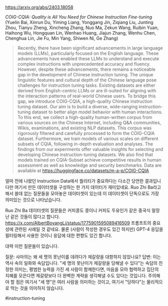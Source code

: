 https://arxiv.org/abs/2403.18058

*COIG-CQIA: Quality is All You Need for Chinese Instruction Fine-tuning* (Yuelin Bai, Xinrun Du, Yiming Liang, Yonggang Jin, Ziqiang Liu, Junting Zhou, Tianyu Zheng, Xincheng Zhang, Nuo Ma, Zekun Wang, Ruibin Yuan, Haihong Wu, Hongquan Lin, Wenhao Huang, Jiajun Zhang, Wenhu Chen, Chenghua Lin, Jie Fu, Min Yang, Shiwen Ni, Ge Zhang)

> Recently, there have been significant advancements in large language models (LLMs), particularly focused on the English language. These advancements have enabled these LLMs to understand and execute complex instructions with unprecedented accuracy and fluency. However, despite these advancements, there remains a noticeable gap in the development of Chinese instruction tuning. The unique linguistic features and cultural depth of the Chinese language pose challenges for instruction tuning tasks. Existing datasets are either derived from English-centric LLMs or are ill-suited for aligning with the interaction patterns of real-world Chinese users. To bridge this gap, we introduce COIG-CQIA, a high-quality Chinese instruction tuning dataset. Our aim is to build a diverse, wide-ranging instruction-tuning dataset to better align model behavior with human interactions. To this end, we collect a high-quality human-written corpus from various sources on the Chinese Internet, including Q&A communities, Wikis, examinations, and existing NLP datasets. This corpus was rigorously filtered and carefully processed to form the COIG-CQIA dataset. Furthermore, we train models of various scales on different subsets of CQIA, following in-depth evaluation and analyses. The findings from our experiments offer valuable insights for selecting and developing Chinese instruction-tuning datasets. We also find that models trained on CQIA-Subset achieve competitive results in human assessment as well as knowledge and security benchmarks. Data are available at https://huggingface.co/datasets/m-a-p/COIG-CQIA

얼마 전에 나왔던 Instruction Data에서 퀄리티가 중요하다는 다소간 당연한 결과입니다만 여기서 만든 데이터셋을 구성하는 한 가지 데이터가 재미있네요. Ruo Zhi Ba라고 해서 쓸데 없는 질문들을 모아놓은 데이터셋이 있는데 이 데이터셋이 단독으로도 가장 의미있는 것으로 나타났습니다.

Ruo Zhi Ba 데이터셋의 질문들은 커피콩도 콩이니 커피도 두유인가 같은 중국식 말장난 같은 것들이 많다고 합니다. https://x.com/AlbertBoyangLi/status/1775901595089416509 프롬프트의 중요성에 관련된 사례일 것 같네요. 물론 (사람이 작성한 경우도 있긴 하지만) GPT-4 응답을 필터링해서 사용한 것이니 응답에 대한 편향도 있긴 합니다.

대략 이런 질문들이 있습니다.

질문: 사마의는 왜 세 명의 못난이를 데려다가 제갈량을 대항하지 않았나요?
답변: 이는 역사 속의 일화와 속담입니다. "세 명의 못난이가 제갈량을 당해낼 수 있다"는 속담의 진정한 의미는, 평범한 능력을 가진 세 사람이 함께한다면, 마음을 모아 협력하고 집단의 지혜를 모은다면 제갈량보다 더 완벽한 계략을 생각해낼 수도 있다는 것입니다. 주의해야 할 점은 여기서 "세 명"은 여러 사람을 의미하는 것이고, 여기서 "당하다"는 물리적으로 막는 것을 의미하지 않습니다.

#instruction-tuning 